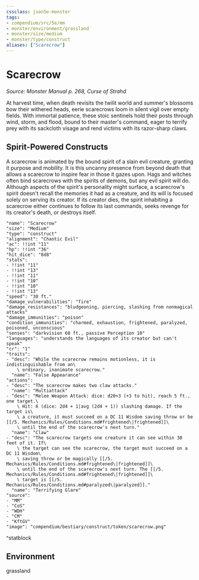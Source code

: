 ```yaml
---
cssclass: json5e-monster
tags:
- compendium/src/5e/mm
- monster/environment/grassland
- monster/size/medium
- monster/type/construct
aliases: ["Scarecrow"]
---
```

# Scarecrow
*Source: Monster Manual p. 268, Curse of Strahd*  

At harvest time, when death revisits the twilit world and summer's blossoms bow their withered heads, eerie scarecrows loom in silent vigil over empty fields. With immortal patience, these stoic sentinels hold their posts through wind, storm, and flood, bound to their master's command, eager to terrify prey with its sackcloth visage and rend victims with its razor-sharp claws.

## Spirit-Powered Constructs

A scarecrow is animated by the bound spirit of a slain evil creature, granting it purpose and mobility. It is this uncanny presence from beyond death that allows a scarecrow to inspire fear in those it gazes upon. Hags and witches often bind scarecrows with the spirits of demons, but any evil spirit will do. Although aspects of the spirit's personality might surface, a scarecrow's spirit doesn't recall the memories it had as a creature, and its will is focused solely on serving its creator. If its creator dies, the spirit inhabiting a scarecrow either continues to follow its last commands, seeks revenge for its creator's death, or destroys itself.

```statblock
"name": "Scarecrow"
"size": "Medium"
"type": "construct"
"alignment": "Chaotic Evil"
"ac": !!int "11"
"hp": !!int "36"
"hit_dice": "8d8"
"stats":
- !!int "11"
- !!int "13"
- !!int "11"
- !!int "10"
- !!int "10"
- !!int "13"
"speed": "30 ft."
"damage_vulnerabilities": "fire"
"damage_resistances": "bludgeoning, piercing, slashing from nonmagical attacks"
"damage_immunities": "poison"
"condition_immunities": "charmed, exhaustion, frightened, paralyzed, poisoned, unconscious"
"senses": "darkvision 60 ft., passive Perception 10"
"languages": "understands the languages of its creator but can't speak"
"cr": "1"
"traits":
- "desc": "While the scarecrow remains motionless, it is indistinguishable from an\
    \ ordinary, inanimate scarecrow."
  "name": "False Appearance"
"actions":
- "desc": "The scarecrow makes two claw attacks."
  "name": "Multiattack"
- "desc": "Melee Weapon Attack: dice: d20+3 (+3 to hit), reach 5 ft., one target.\
    \ Hit: 6 (dice: 2d4 + 1|avg (2d4 + 1)) slashing damage. If the target is\
    \ a creature, it must succeed on a DC 11 Wisdom saving throw or be [[/5. Mechanics/Rules/Conditions.md#frightened\|frightened]]\
    \ until the end of the scarecrow's next turn."
  "name": "Claw"
- "desc": "The scarecrow targets one creature it can see within 30 feet of it. If\
    \ the target can see the scarecrow, the target must succeed on a DC 11 Wisdom\
    \ saving throw or be magically [[/5. Mechanics/Rules/Conditions.md#frightened\|frightened]]\
    \ until the end of the scarecrow's next turn. The [[/5. Mechanics/Rules/Conditions.md#frightened\|frightened]]\
    \ target is [[/5. Mechanics/Rules/Conditions.md#paralyzed\|paralyzed]]."
  "name": "Terrifying Glare"
"source":
- "MM"
- "CoS"
- "WDH"
- "CM"
- "KftGV"
"image": "compendium/bestiary/construct/token/scarecrow.png"
```
^statblock

## Environment

grassland